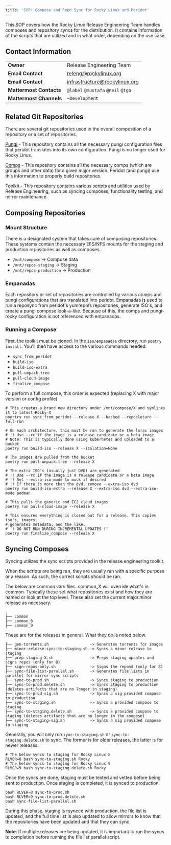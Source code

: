 ```yaml
---
title: 'SOP: Compose and Repo Sync for Rocky Linux and Peridot'
---
```


This SOP covers how the Rocky Linux Release Engineering Team handles composes and repository syncs for the distribution. It contains information of the scripts that are utilized and in what order, depending on the use case.

## Contact Information
| | |
| - | - |
| **Owner** | Release Engineering Team |
| **Email Contact** | releng@rockylinux.org |
| **Email Contact** | infrastructure@rockylinux.org |
| **Mattermost Contacts** | `@label` `@mustafa` `@neil` `@tgo` |
| **Mattermost Channels** | `~Development` |

## Related Git Repositories

There are several git repositories used in the overall composition of a repository or a set of repositories.

[Pungi](https://git.rockylinux.org/rocky/pungi-rocky) - This repository contains all the necessary pungi configuration files that peridot translates into its own configuration. Pungi is no longer used for Rocky Linux.

[Comps](https://git.rockylinux.org/rocky/comps) - This repository contains all the necessary comps (which are groups and other data) for a given major version. Peridot (and pungi) use this information to properly build repositories.

[Toolkit](https://github.com/rocky-linux/sig-core-toolkit) - This repository contains various scripts and utilities used by Release Engineering, such as syncing composes, functionality testing, and mirror maintenance.

## Composing Repositories

### Mount Structure

There is a designated system that takes care of composing repositories. These systems contain the necessary EFS/NFS mounts for the staging and production repositories as well as composes.

* `/mnt/compose` -> Compose data
* `/mnt/repos-staging` -> Staging
* `/mnt/repos-production` -> Production

### Empanadas

Each repository or set of repositories are controlled by various comps and pungi configurations that are translated into peridot. Empanadas is used to run a reposync from peridot's yumrepofs repositories, generate ISO's, and create a pungi compose look-a-like. Because of this, the comps and pungi-rocky configuration is not referenced with empanadas.

### Running a Compose

First, the toolkit must be cloned. In the `iso/empanadas` directory, run `poetry install`. You'll then have access to the various commands needed:

* `sync_from_peridot`
* `build-iso`
* `build-iso-extra`
* `pull-unpack-tree`
* `pull-cloud-image`
* `finalize_compose`

To perform a full compose, this order is expected (replacing X with major version or config profile)

```
# This creates a brand new directory under /mnt/compose/X and symlinks it to latest-Rocky-X
poertry run sync_from_peridot --release X --hashed --repoclosure --full-run

# On each architecture, this must be ran to generate the lorax images
# !! Use --rc if the image is a release candidate or a beta image
# Note: This is typically done using kubernetes and uploaded to a bucket
poetry run build-iso --release X --isolation=None

# The images are pulled from the bucket
poetry run pull-unpack-tree --release X

# The extra ISO's (usually just DVD) are generated
# !! Use --rc if the image is a release candidate or a beta image
# !! Set --extra-iso-mode to mock if desired
# !! If there is more than the dvd, remove --extra-iso dvd
poetry run build-iso-extra --release X --extra-iso dvd --extra-iso-mode podman

# This pulls the generic and EC2 cloud images
poetry run pull-cloud-image --release X

# This ensures everything is closed out for a release. This copies iso's, images,
# generates metadata, and the like.
# !! DO NOT RUN DURING INCREMENTAL UPDATES !!
poetry run finalize_compose --release X
```

## Syncing Composes

Syncing utilizes the sync scripts provided in the release engineering toolkit.

When the scripts are being ran, they are usually ran with a specific purpose or a reason. As such, the correct scripts should be ran.

The below are common vars files. common_X will override what's in common. Typically these set what repositories exist and how they are named or look at the top level. These also set the current major.minor release as necessary.

```
.
├── common
├── common_8
├── common_9
```

These are for the releases in general. What they do is noted below.

```
├── gen-torrents.sh                  -> Generates torrents for images
├── minor-release-sync-to-staging.sh -> Syncs a minor release to staging
├── prep-staging-X.sh                -> Preps staging updates and signs repos (only for 8)
├── sign-repos-only.sh               -> Signs the repomd (only for 8)
├── sync-file-list-parallel.sh       -> Generates file lists in parallel for mirror sync scripts
├── sync-to-prod.sh                  -> Syncs staging to production
├── sync-to-prod.delete.sh           -> Syncs staging to production (deletes artifacts that are no longer in staging)
├── sync-to-prod-sig.sh              -> Syncs a sig provided compose to production
├── sync-to-staging.sh               -> Syncs a provided compose to staging
├── sync-to-staging.delete.sh        -> Syncs a provided compose to staging (deletes artifacts that are no longer in the compose)
├── sync-to-staging-sig.sh           -> Syncs a sig provided compose to staging
```

Generally, you will only run `sync-to-staging.sh` or `sync-to-staging.delete.sh` to sync. The former is for older releases, the latter is for newer releases.

```
# The below syncs to staging for Rocky Linux 8
RLVER=8 bash sync-to-staging.sh Rocky
# The below syncs to staging for Rocky Linux 9
RLVER=9 bash sync-to-staging.delete.sh Rocky
```

Once the syncs are done, staging must be tested and vetted before being sent to production. Once staging is completed, it is synced to production.

```
bash RLVER=8 sync-to-prod.sh
bash RLVER=9 sync-to-prod.delete.sh
bash sync-file-list-parallel.sh
```

During this phase, staging is rsynced with production, the file list is updated, and the full time list is also updated to allow mirrors to know that the repositories have been updated and that they can sync.

**Note**: If multiple releases are being updated, it is important to run the syncs to completion before running the file list parallel script.
